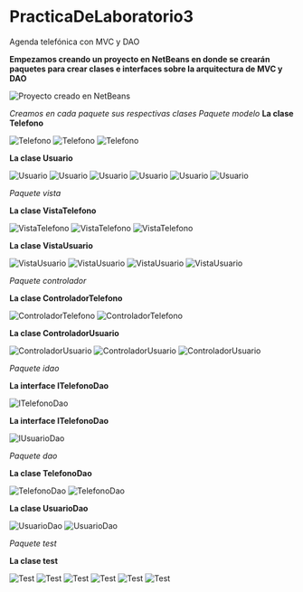 # PracticaDeLaboratorio3
Agenda telefónica con MVC y DAO

__Empezamos creando un proyecto en NetBeans en donde se crearán paquetes para crear clases e interfaces sobre la arquitectura de MVC y DAO__

![Proyecto creado en NetBeans](https://github.com/LissethReinoso/PracticaDeLaboratorio3/commit/4c2a2fd2787a6c9684680c6a9ccf079cb4291b08)

*Creamos en cada paquete sus respectivas clases*
_*Paquete modelo*_
__La clase Telefono__

![Telefono](https://github.com/LissethReinoso/PracticaDeLaboratorio3/blob/master/Telefono1.PNG)
![Telefono](https://github.com/LissethReinoso/PracticaDeLaboratorio3/blob/master/Telefono2.PNG)
![Telefono](https://github.com/LissethReinoso/PracticaDeLaboratorio3/blob/master/Telefono3.PNG)

__La clase Usuario__

![Usuario](https://github.com/LissethReinoso/PracticaDeLaboratorio3/blob/master/Usuario1.PNG)
![Usuario](https://github.com/LissethReinoso/PracticaDeLaboratorio3/blob/master/Usuario2.PNG)
![Usuario](https://github.com/LissethReinoso/PracticaDeLaboratorio3/blob/master/Usuario3.PNG)
![Usuario](https://github.com/LissethReinoso/PracticaDeLaboratorio3/blob/master/Usuario4.PNG)
![Usuario](https://github.com/LissethReinoso/PracticaDeLaboratorio3/blob/master/Usuario5.PNG)
![Usuario](https://github.com/LissethReinoso/PracticaDeLaboratorio3/blob/master/Usuario6.PNG)


_*Paquete vista*_

__La clase VistaTelefono__

![VistaTelefono](https://github.com/LissethReinoso/PracticaDeLaboratorio3/blob/master/VistaTelefono1.PNG)
![VistaTelefono](https://github.com/LissethReinoso/PracticaDeLaboratorio3/blob/master/VistaTelefono2.PNG)
![VistaTelefono](https://github.com/LissethReinoso/PracticaDeLaboratorio3/blob/master/VistaTelefono3.PNG)

__La clase VistaUsuario__

![VistaUsuario](https://github.com/LissethReinoso/PracticaDeLaboratorio3/blob/master/VistaUsuario1.PNG)
![VistaUsuario](https://github.com/LissethReinoso/PracticaDeLaboratorio3/blob/master/VistaUsuario2.PNG)
![VistaUsuario](https://github.com/LissethReinoso/PracticaDeLaboratorio3/blob/master/VistaUsuario3.PNG)
![VistaUsuario](https://github.com/LissethReinoso/PracticaDeLaboratorio3/blob/master/VistaUsuario4.PNG)

_*Paquete controlador*_

__La clase ControladorTelefono__

![ControladorTelefono](https://github.com/LissethReinoso/PracticaDeLaboratorio3/blob/master/ControladorTelefono1.PNG)
![ControladorTelefono](https://github.com/LissethReinoso/PracticaDeLaboratorio3/blob/master/ControladorTelefono2.PNG)

__La clase ControladorUsuario__

![ControladorUsuario](https://github.com/LissethReinoso/PracticaDeLaboratorio3/blob/master/ControladorUsuario1.PNG)
![ControladorUsuario](https://github.com/LissethReinoso/PracticaDeLaboratorio3/blob/master/ControladorUsuario2.PNG)
![ControladorUsuario](https://github.com/LissethReinoso/PracticaDeLaboratorio3/blob/master/ControladorUsuario3.PNG)


_*Paquete idao*_


__La interface ITelefonoDao__

![ITelefonoDao](https://github.com/LissethReinoso/PracticaDeLaboratorio3/blob/master/Idaotelefono.PNG)

__La interface ITelefonoDao__

![IUsuarioDao](https://github.com/LissethReinoso/PracticaDeLaboratorio3/blob/master/IdaoUsuario.PNG)


_*Paquete dao*_

__La clase TelefonoDao__

![TelefonoDao](https://github.com/LissethReinoso/PracticaDeLaboratorio3/blob/master/TelefonoDao1.PNG)
![TelefonoDao](https://github.com/LissethReinoso/PracticaDeLaboratorio3/blob/master/TelefonoDao2.PNG)


__La clase UsuarioDao__

![UsuarioDao](https://github.com/LissethReinoso/PracticaDeLaboratorio3/blob/master/UsuarioDao1.PNG)
![UsuarioDao](https://github.com/LissethReinoso/PracticaDeLaboratorio3/blob/master/UsuarioDao.PNG)

_*Paquete test*_

__La clase test__


![Test](https://github.com/LissethReinoso/PracticaDeLaboratorio3/blob/master/Test1.PNG)
![Test](https://github.com/LissethReinoso/PracticaDeLaboratorio3/blob/master/Test2.PNG)
![Test](https://github.com/LissethReinoso/PracticaDeLaboratorio3/blob/master/Test3.PNG)
![Test](https://github.com/LissethReinoso/PracticaDeLaboratorio3/blob/master/Test4.PNG)
![Test](https://github.com/LissethReinoso/PracticaDeLaboratorio3/blob/master/Test5.PNG)
![Test](https://github.com/LissethReinoso/PracticaDeLaboratorio3/blob/master/Test6.PNG)


